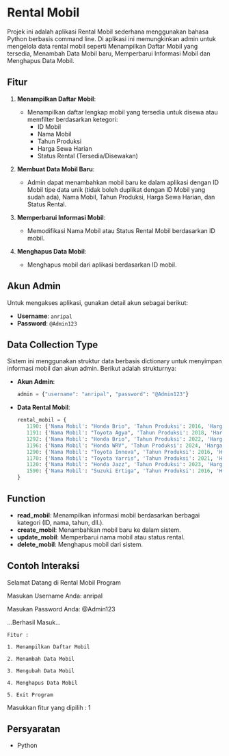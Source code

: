 # Rental Mobil
Projek ini adalah aplikasi Rental Mobil sederhana menggunakan bahasa Python berbasis command line. Di aplikasi ini memungkinkan admin untuk mengelola data rental mobil seperti Menampilkan Daftar Mobil yang tersedia, Menambah Data Mobil baru, Memperbarui Informasi Mobil dan Menghapus Data Mobil.

## Fitur

1. **Menampilkan Daftar Mobil**:
   - Menampilkan daftar lengkap mobil yang tersedia untuk disewa atau memfilter berdasarkan ketegori:
     - ID Mobil
     - Nama Mobil
     - Tahun Produksi
     - Harga Sewa Harian
     - Status Rental (Tersedia/Disewakan)

2. **Membuat Data Mobil Baru**:
   - Admin dapat menambahkan mobil baru ke dalam aplikasi dengan ID Mobil tipe data unik (tidak boleh duplikat dengan ID Mobil yang sudah ada), Nama Mobil, Tahun Produksi, Harga Sewa Harian, dan Status Rental.

3. **Memperbarui Informasi Mobil**:
   - Memodifikasi Nama Mobil atau Status Rental Mobil berdasarkan ID mobil.

4. **Menghapus Data Mobil**:
   - Menghapus mobil dari aplikasi berdasarkan ID mobil.

## Akun Admin

Untuk mengakses aplikasi, gunakan detail akun sebagai berikut:

- **Username**: `anripal`
- **Password**: `@Admin123`

## Data Collection Type

Sistem ini menggunakan struktur data berbasis dictionary untuk menyimpan informasi mobil dan akun admin. Berikut adalah strukturnya:

- **Akun Admin**:
    ```python
    admin = {"username": "anripal", "password": "@Admin123"}
    ```

- **Data Rental Mobil**:
    ```python
   rental_mobil = {
       1190: {'Nama Mobil': "Honda Brio", 'Tahun Produksi': 2016, 'Harga Sewa Harian': 1000000, 'Status Rental': "Tersedia"},
       1191: {'Nama Mobil': "Toyota Agya", 'Tahun Produksi': 2018, 'Harga Sewa Harian': 1200000, 'Status Rental': "Disewakan"},
       1292: {'Nama Mobil': "Honda Brio", 'Tahun Produksi': 2022, 'Harga Sewa Harian': 1500000, 'Status Rental': "Disewakan"},
       1196: {'Nama Mobil': "Honda WRV", 'Tahun Produksi': 2024, 'Harga Sewa Harian': 1800000, 'Status Rental': "Tersedia"},
       1290: {'Nama Mobil': "Toyota Innova", 'Tahun Produksi': 2016, 'Harga Sewa Harian': 1000000, 'Status Rental': "Disewakan"},
       1170: {'Nama Mobil': "Toyota Yarris", 'Tahun Produksi': 2021, 'Harga Sewa Harian': 2000000, 'Status Rental': "Tersedia"},
       1120: {'Nama Mobil': "Honda Jazz", 'Tahun Produksi': 2023, 'Harga Sewa Harian': 1500000, 'Status Rental': "Tersedia"},
       1590: {'Nama Mobil': "Suzuki Ertiga", 'Tahun Produksi': 2016, 'Harga Sewa Harian': 1000000, 'Status Rental': "Disewakan"}
   }
    ```

## Function

- **read_mobil**: Menampilkan informasi mobil berdasarkan berbagai kategori (ID, nama, tahun, dll.).
- **create_mobil**: Menambahkan mobil baru ke dalam sistem.
- **update_mobil**: Memperbarui nama mobil atau status rental.
- **delete_mobil**: Menghapus mobil dari sistem.

## Contoh Interaksi

Selamat Datang di Rental Mobil Program

Masukan Username Anda: anripal

Masukan Password Anda: @Admin123

...Berhasil Masuk...

    Fitur :
    
    1. Menampilkan Daftar Mobil
    
    2. Menambah Data Mobil
    
    3. Mengubah Data Mobil
    
    4. Menghapus Data Mobil
    
    5. Exit Program

Masukkan fitur yang dipilih : 1


## Persyaratan

- Python
